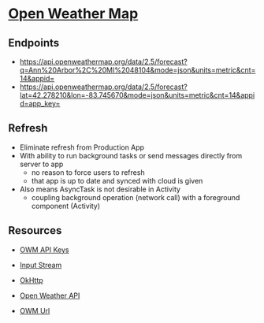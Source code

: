 # [Open Weather Map](https://openweathermap.org/api)

## Endpoints

- https://api.openweathermap.org/data/2.5/forecast?q=Ann%20Arbor%2C%20MI%2048104&mode=json&units=metric&cnt=14&appid=
- https://api.openweathermap.org/data/2.5/forecast?lat=42.278210&lon=-83.745670&mode=json&units=metric&cnt=14&appid=app_key=

## Refresh

- Eliminate refresh from Production App
- With ability to run background tasks or send messages directly from server to app
  - no reason to force users to refresh
  - that app is up to date and synced with cloud is given
- Also means AsyncTask is not desirable in Activity
  - coupling background operation (network call) with a foreground component (Activity)

## Resources

- [OWM API Keys](https://home.openweathermap.org/api_keys)

- [Input Stream](https://stackoverflow.com/questions/309424/how-do-i-read-convert-an-inputstream-into-a-string-in-java)
- [OkHttp](https://square.github.io/okhttp/)
- [Open Weather API](https://openweathermap.org/current)
- [OWM Url]()

